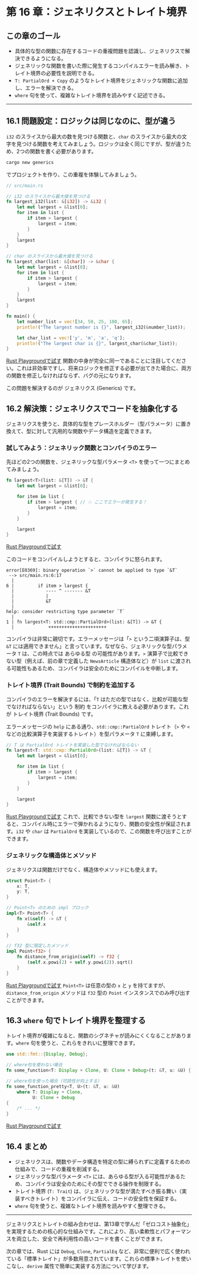 # 第 16 章：ジェネリクスとトレイト境界

## この章のゴール
- 具体的な型の関数に存在するコードの重複問題を認識し、ジェネリクスで解決できるようになる。
- ジェネリックな関数を書いた際に発生するコンパイルエラーを読み解き、トレイト境界の必要性を説明できる。
- `T: PartialOrd + Copy` のようなトレイト境界をジェネリックな関数に追加し、エラーを解決できる。
- `where` 句を使って、複雑なトレイト境界を読みやすく記述できる。

---

## 16.1 問題設定：ロジックは同じなのに、型が違う

`i32` のスライスから最大の数を見つける関数と、`char` のスライスから最大の文字を見つける関数を考えてみましょう。ロジックは全く同じですが、型が違うため、2つの関数を書く必要があります。

```sh
cargo new generics
```
でプロジェクトを作り、この重複を体験してみましょう。

```rust
// src/main.rs

// i32 のスライスから最大値を見つける
fn largest_i32(list: &[i32]) -> &i32 {
    let mut largest = &list[0];
    for item in list {
        if item > largest {
            largest = item;
        }
    }
    largest
}

// char のスライスから最大値を見つける
fn largest_char(list: &[char]) -> &char {
    let mut largest = &list[0];
    for item in list {
        if item > largest {
            largest = item;
        }
    }
    largest
}

fn main() {
    let number_list = vec![34, 50, 25, 100, 65];
    println!("The largest number is {}", largest_i32(&number_list));

    let char_list = vec!['y', 'm', 'a', 'q'];
    println!("The largest char is {}", largest_char(&char_list));
}
```
[Rust Playgroundで試す](https://play.rust-lang.org/?version=stable&mode=debug&edition=2021&code=//%20src/main.rs%0A%0A//%20i32%20%E3%81%AE%E3%82%B9%E3%83%A9%E3%82%A4%E3%82%B9%E3%81%8B%E3%82%89%E6%9C%80%E5%A4%A7%E5%80%A4%E3%82%92%E8%A6%8B%E3%81%A4%E3%81%91%E3%82%8B%0Afn%20largest_i32%28list%3A%20%26%5Bi32%5D%29%20-%3E%20%26i32%20%7B%0A%20%20%20%20let%20mut%20largest%20%3D%20%26list%5B0%5D%3B%0A%20%20%20%20for%20item%20in%20list%20%7B%0A%20%20%20%20%20%20%20%20if%20item%20%3E%20largest%20%7B%0A%20%20%20%20%20%20%20%20%20%20%20%20largest%20%3D%20item%3B%0A%20%20%20%20%20%20%20%20%7D%0A%20%20%20%20%7D%0A%20%20%20%20largest%0A%7D%0A%0A//%20char%20%E3%81%AE%E3%82%B9%E3%83%A9%E3%82%A4%E3%82%B9%E3%81%8B%E3%82%89%E6%9C%80%E5%A4%A7%E5%80%A4%E3%82%92%E8%A6%8B%E3%81%A4%E3%81%91%E3%82%8B%0Afn%20largest_char%28list%3A%20%26%5Bchar%5D%29%20-%3E%20%26char%20%7B%0A%20%20%20%20let%20mut%20largest%20%3D%20%26list%5B0%5D%3B%0A%20%20%20%20for%20item%20in%20list%20%7B%0A%20%20%20%20%20%20%20%20if%20item%20%3E%20largest%20%7B%0A%20%20%20%20%20%20%20%20%20%20%20%20largest%20%3D%20item%3B%0A%20%20%20%20%20%20%20%20%7D%0A%20%20%20%20%7D%0A%20%20%20%20largest%0A%7D%0A%0Afn%20main%28%29%20%7B%0A%20%20%20%20let%20number_list%20%3D%20vec%21%5B34%2C%2050%2C%2025%2C%20100%2C%2065%5D%3B%0A%20%20%20%20println%21%28%22The%20largest%20number%20is%20%7B%7D%22%2C%20largest_i32%28%26number_list%29%29%3B%0A%0A%20%20%20%20let%20char_list%20%3D%20vec%21%5B%27y%27%2C%20%27m%27%2C%20%27a%27%2C%20%27q%27%5D%3B%0A%20%20%20%20println%21%28%22The%20largest%20char%20is%20%7B%7D%22%2C%20largest_char%28%26char_list%29%29%3B%0A%7D)
関数の中身が完全に同一であることに注目してください。これは非効率ですし、将来ロジックを修正する必要が出てきた場合に、両方の関数を修正しなければならず、バグの元になります。

この問題を解決するのが ジェネリクス (Generics) です。

## 16.2 解決策：ジェネリクスでコードを抽象化する

ジェネリクスを使うと、具体的な型をプレースホルダー（型パラメータ）に置き換えて、型に対して汎用的な関数やデータ構造を定義できます。

### 試してみよう：ジェネリック関数とコンパイラのエラー

先ほどの2つの関数を、ジェネリックな型パラメータ `<T>` を使って一つにまとめてみましょう。

```rust
fn largest<T>(list: &[T]) -> &T {
    let mut largest = &list[0];

    for item in list {
        if item > largest { // 💥 ここでエラーが発生する！
            largest = item;
        }
    }

    largest
}
```
[Rust Playgroundで試す](https://play.rust-lang.org/?version=stable&mode=debug&edition=2021&code=fn%20largest%3CT%3E%28list%3A%20%26%5BT%5D%29%20-%3E%20%26T%20%7B%0A%20%20%20%20let%20mut%20largest%20%3D%20%26list%5B0%5D%3B%0A%0A%20%20%20%20for%20item%20in%20list%20%7B%0A%20%20%20%20%20%20%20%20if%20item%20%3E%20largest%20%7B%20//%20%F0%9F%92%A5%20%E3%81%93%E3%81%93%E3%81%A7%E3%82%A8%E3%83%A9%E3%83%BC%E3%81%8C%E7%99%BA%E7%94%9F%E3%81%99%E3%82%8B%EF%BC%81%0A%20%20%20%20%20%20%20%20%20%20%20%20largest%20%3D%20item%3B%0A%20%20%20%20%20%20%20%20%7D%0A%20%20%20%20%7D%0A%0A%20%20%20%20largest%0A%7D)

このコードをコンパイルしようとすると、コンパイラに怒られます。

```text
error[E0369]: binary operation `>` cannot be applied to type `&T`
 --> src/main.rs:6:17
  |
6 |         if item > largest {
  |            ---- ^ ------- &T
  |            |
  |            &T
  |
help: consider restricting type parameter `T`
  |
1 | fn largest<T: std::cmp::PartialOrd>(list: &[T]) -> &T {
  |             ++++++++++++++++++++++
```

コンパイラは非常に親切です。エラーメッセージは「`>` という二項演算子は、型 `&T` には適用できません」と言っています。なぜなら、ジェネリックな型パラメータ `T` は、この時点では あらゆる型 の可能性があります。`>` 演算子で比較できない型（例えば、前の章で定義した `NewsArticle` 構造体など）が `list` に渡される可能性もあるため、コンパイラは安全のためにコンパイルを中断します。

### トレイト境界 (Trait Bounds) で制約を追加する

コンパイラのエラーを解決するには、「`T` はただの型ではなく、比較が可能な型でなければならない」という 制約 をコンパイラに教える必要があります。これが トレイト境界 (Trait Bounds) です。

エラーメッセージの `help` にある通り、`std::cmp::PartialOrd` トレイト（`>` や `<` などの比較演算子を実装するトレイト）を型パラメータ `T` に束縛します。

```rust
// T は PartialOrd トレイトを実装した型でなければならない
fn largest<T: std::cmp::PartialOrd>(list: &[T]) -> &T {
    let mut largest = &list[0];

    for item in list {
        if item > largest {
            largest = item;
        }
    }

    largest
}
```
[Rust Playgroundで試す](https://play.rust-lang.org/?version=stable&mode=debug&edition=2021&code=//%20T%20%E3%81%AF%20PartialOrd%20%E3%83%88%E3%83%AC%E3%82%A4%E3%83%88%E3%82%92%E5%AE%9F%E8%A3%85%E3%81%97%E3%81%9F%E5%9E%8B%E3%81%A7%E3%81%AA%E3%81%91%E3%82%8C%E3%81%B0%E3%81%AA%E3%82%89%E3%81%AA%E3%81%84%0Afn%20largest%3CT%3A%20std%3A%3Acmp%3A%3APartialOrd%3E%28list%3A%20%26%5BT%5D%29%20-%3E%20%26T%20%7B%0A%20%20%20%20let%20mut%20largest%20%3D%20%26list%5B0%5D%3B%0A%0A%20%20%20%20for%20item%20in%20list%20%7B%0A%20%20%20%20%20%20%20%20if%20item%20%3E%20largest%20%7B%0A%20%20%20%20%20%20%20%20%20%20%20%20largest%20%3D%20item%3B%0A%20%20%20%20%20%20%20%20%7D%0A%20%20%20%20%7D%0A%0A%20%20%20%20largest%0A%7D)
これで、比較できない型を `largest` 関数に渡そうとすると、コンパイル時にエラーで弾かれるようになり、関数の安全性が保証されます。`i32` や `char` は `PartialOrd` を実装しているので、この関数を呼び出すことができます。

### ジェネリックな構造体とメソッド

ジェネリクスは関数だけでなく、構造体やメソッドにも使えます。

```rust
struct Point<T> {
    x: T,
    y: T,
}

// Point<T> のための impl ブロック
impl<T> Point<T> {
    fn x(&self) -> &T {
        &self.x
    }
}

// f32 型に限定したメソッド
impl Point<f32> {
    fn distance_from_origin(&self) -> f32 {
        (self.x.powi(2) + self.y.powi(2)).sqrt()
    }
}
```
[Rust Playgroundで試す](https://play.rust-lang.org/?version=stable&mode=debug&edition=2021&code=struct%20Point%3CT%3E%20%7B%0A%20%20%20%20x%3A%20T%2C%0A%20%20%20%20y%3A%20T%2C%0A%7D%0A%0A//%20Point%3CT%3E%20%E3%81%AE%E3%81%9F%E3%82%81%E3%81%AE%20impl%20%E3%83%96%E3%83%AD%E3%83%83%E3%82%AF%0Aimpl%3CT%3E%20Point%3CT%3E%20%7B%0A%20%20%20%20fn%20x%28%26self%29%20-%3E%20%26T%20%7B%0A%20%20%20%20%20%20%20%20%26self.x%0A%20%20%20%20%7D%0A%7D%0A%0A//%20f32%20%E5%9E%8B%E3%81%AB%E9%99%90%E5%AE%9A%E3%81%97%E3%81%9F%E3%83%A1%E3%82%BD%E3%83%83%E3%83%89%0Aimpl%20Point%3Cf32%3E%20%7B%0A%20%20%20%20fn%20distance_from_origin%28%26self%29%20-%3E%20f32%20%7B%0A%20%20%20%20%20%20%20%20%28self.x.powi%282%29%20%2B%20self.y.powi%282%29%29.sqrt%28%29%0A%20%20%20%20%7D%0A%7D)
`Point<T>` は任意の型の `x` と `y` を持てますが、`distance_from_origin` メソッドは `f32` 型の `Point` インスタンスでのみ呼び出すことができます。

## 16.3 `where` 句でトレイト境界を整理する

トレイト境界が複雑になると、関数のシグネチャが読みにくくなることがあります。`where` 句を使うと、これらをきれいに整理できます。

```rust
use std::fmt::{Display, Debug};

// where句を使わない場合
fn some_function<T: Display + Clone, U: Clone + Debug>(t: &T, u: &U) { /* ... */ }

// where句を使った場合（可読性が向上する）
fn some_function_pretty<T, U>(t: &T, u: &U)
    where T: Display + Clone,
          U: Clone + Debug
{
    /* ... */
}
```
[Rust Playgroundで試す](https://play.rust-lang.org/?version=stable&mode=debug&edition=2021&code=use%20std%3A%3Afmt%3A%3A%7BDisplay%2C%20Debug%7D%3B%0A%0A//%20where%E5%8F%A5%E3%82%92%E4%BD%BF%E3%82%8F%E3%81%AA%E3%81%84%E5%A0%B4%E5%90%88%0Afn%20some_function%3CT%3A%20Display%20%2B%20Clone%2C%20U%3A%20Clone%20%2B%20Debug%3E%28t%3A%20%26T%2C%20u%3A%20%26U%29%20%7B%20/%2A%20...%20%2A/%20%7D%0A%0A//%20where%E5%8F%A5%E3%82%92%E4%BD%BF%E3%81%A3%E3%81%9F%E5%A0%B4%E5%90%88%EF%BC%88%E5%8F%AF%E8%AA%AD%E6%80%A7%E3%81%8C%E5%90%91%E4%B8%8A%E3%81%99%E3%82%8B%EF%BC%89%0Afn%20some_function_pretty%3CT%2C%20U%3E%28t%3A%20%26T%2C%20u%3A%20%26U%29%0A%20%20%20%20where%20T%3A%20Display%20%2B%20Clone%2C%0A%20%20%20%20%20%20%20%20%20%20U%3A%20Clone%20%2B%20Debug%0A%7B%0A%20%20%20%20/%2A%20...%20%2A/%0A%7D)

## 16.4 まとめ

- ジェネリクスは、関数やデータ構造を特定の型に縛られずに定義するための仕組みで、コードの重複を削減する。
- ジェネリックな型パラメータ `<T>` には、あらゆる型が入る可能性があるため、コンパイラは安全のためにその型でできる操作を制限する。
- トレイト境界 (`T: Trait`) は、ジェネリックな型が満たすべき振る舞い（実装すべきトレイト）をコンパイラに伝え、コードの安全性を保証する。
- `where` 句を使うと、複雑なトレイト境界を読みやすく整理できる。

---

ジェネリクスとトレイトの組み合わせは、第13章で学んだ「ゼロコスト抽象化」を実現するための核心的な仕組みです。これにより、高い柔軟性とパフォーマンスを両立した、安全で再利用性の高いコードを書くことができます。

次の章では、Rust には `Debug`, `Clone`, `PartialEq` など、非常に便利で広く使われている「標準トレイト」が多数用意されています。これらの標準トレイトを使いこなし、`derive` 属性で簡単に実装する方法について学びます。
